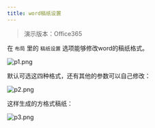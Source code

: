 ```yaml
---
title: word稿纸设置
---
```


> 演示版本：Office365

在 `布局` 里的 `稿纸设置` 选项能够修改word的稿纸格式。

![p1.png](https://cdn.jsdelivr.net/gh/Melody-of-Oblivion/MoOpics@main/images/posts/word-draft/p1.png)

默认可选这四种格式，还有其他的参数可以自己修改：

![p2.png](https://cdn.jsdelivr.net/gh/Melody-of-Oblivion/MoOpics@main/images/posts/word-draft/p2.png)

这样生成的方格式稿纸：

![p3.png](https://cdn.jsdelivr.net/gh/Melody-of-Oblivion/MoOpics@main/images/posts/word-draft/p3.png)